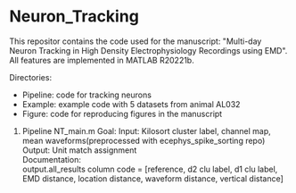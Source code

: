 # Neuron_Tracking
This repositor contains the code used for the manuscript: "Multi-day Neuron Tracking in High Density Electrophysiology Recordings using EMD".
All features are implemented in MATLAB R20221b.

Directories:
- Pipeline: code for tracking neurons
- Example: example code with 5 datasets from animal AL032
- Figure: code for reproducing figures in the manuscript

1. Pipeline
NT_main.m
Goal: 
Input: Kilosort cluster label, channel map, mean waveforms(preprocessed with ecephys_spike_sorting repo)  
Output: Unit match assignment  
Documentation:  
output.all_results column code = [reference, d2 clu label, d1 clu label, EMD distance, location distance, waveform distance, vertical distance]  










